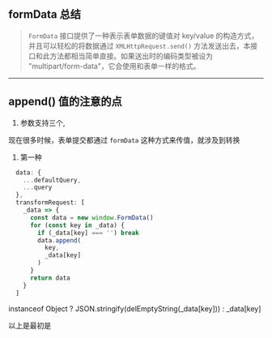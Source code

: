 ## formData 总结

> `FormData` 接口提供了一种表示表单数据的键值对 key/value 的构造方式，并且可以轻松的将数据通过 `XMLHttpRequest.send()` 方法发送出去，本接口和此方法都相当简单直接。如果送出时的编码类型被设为 "multipart/form-data"，它会使用和表单一样的格式。

---

## append() 值的注意的点

1. 参数支持三个,

现在很多时候，表单提交都通过 `formData` 这种方式来传值，就涉及到转换

1. 第一种


```JavaScript
  data: {
    ...defaultQuery,
    ...query
  },
  transformRequest: [
    _data => {
      const data = new window.FormData()
      for (const key in _data) {
        if (_data[key] === '') break
        data.append(
          key,
          _data[key]
        )
      }
      return data
    }
  ]

```
 instanceof Object ? JSON.stringify(delEmptyString(_data[key])) : _data[key]

以上是最初是